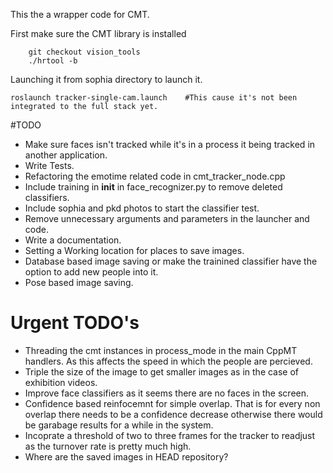This the a wrapper code for CMT. 

First make sure the CMT library is installed

        git checkout vision_tools
        ./hrtool -b


Launching it from sophia directory to launch it. 

    roslaunch tracker-single-cam.launch    #This cause it's not been integrated to the full stack yet. 
    

#TODO
* Make sure faces isn't tracked while it's in a process it being tracked in another application.
* Write Tests.
* Refactoring the emotime related code in cmt_tracker_node.cpp
* Include training in __init__ in face_recognizer.py to remove deleted classifiers.
* Include sophia and pkd photos to start the classifier test.
* Remove unnecessary arguments and parameters in the launcher and code.
* Write a documentation.
* Setting a Working location for places to save images.
* Database based image saving or make the trainined classifier have the option to add new people into it.
* Pose based image saving.

# Urgent TODO's
* Threading the cmt instances in process_mode in the main CppMT handlers. As this affects the speed in which the people are percieved.
* Triple the size of the image to get smaller images as in the case of exhibition videos.
* Improve face classifiers as it seems there are no faces in the screen.
* Confidence based reinfocemnt for simple overlap. That is for every non
    overlap there needs to be a confidence decrease otherwise
    there would be garabage results for a
    while in the system.
* Incoprate a threshold of two to three frames for the tracker to readjust as the turnover
rate is pretty much high.
* Where are the saved images in HEAD repository? 
